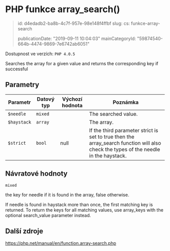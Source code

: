 PHP funkce array_search()
=========================

> id: d4edadb2-ba8b-4c7f-957e-98e148f4ffbf
> slug:
> 	cs: funkce-array-search
> 
> publicationDate: "2019-09-11 10:04:03"
> mainCategoryId: "59874540-664b-4474-9869-7e6742ab6051"

Dostupnost ve verzích: `PHP 4.0.5`

Searches the array for a given value and returns the corresponding key if successful


Parametry
--------------

| Parametr | Datový typ | Výchozí hodnota | Poznámka |
|-----|-----|-----|-----|
| `$needle` | `mixed` |  | The searched value. |
| `$haystack` | `array` |  | The array. |
| `$strict` | `bool` | null | If the third parameter strict is set to true then the array_search function will also check the types of the needle in the haystack. |


Návratové hodnoty
----------------

`mixed`

the key for needle if it is found in the
array, false otherwise.
</p>
<p>
If needle is found in haystack
more than once, the first matching key is returned. To return the keys for
all matching values, use array_keys with the optional
search_value parameter instead.

Další zdroje
------------

https://php.net/manual/en/function.array-search.php

